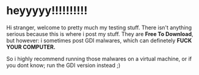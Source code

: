 # heyyyyy!!!!!!!!!!

Hi stranger, welcome to pretty much my testing stuff. There isn't anything serious because this is where i post
my stuff. They are **Free To Download**, but however: i sometimes post GDI malwares, which can definetely **FUCK YOUR COMPUTER.**

So i highly recommend running those malwares on a virtual machine, or if you dont know; run the GDI version instead ;)
